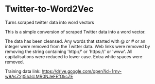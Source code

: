 # Twitter-to-Word2Vec
Turns scraped twitter data into word vectors

This is a simple conversion of scraped Twitter data into a word vector.

The data has been cleansed.
Any words that started with @ or # or an integer were removed from the Twitter data.
Web links were removed by removing the string containing 'http://' or 'https://' or 'www'.
All capitalisations were reduced to lower case.
Extra white spaces were removed. 

Training data link:
https://drive.google.com/open?id=1rnv-w9AsZ2jt5IclsLMR0NJeFEfOkcZE

